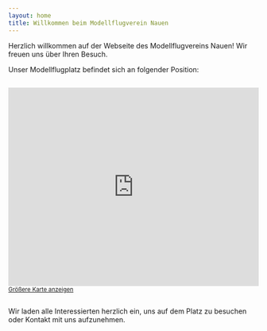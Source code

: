 ```yaml
---
layout: home
title: Willkommen beim Modellflugverein Nauen
---
```


Herzlich willkommen auf der Webseite des Modellflugvereins Nauen! Wir freuen uns über Ihren Besuch.

Unser Modellflugplatz befindet sich an folgender Position:

<div style="width: 100%; max-width: 600px; margin: 2em 0;">
	<iframe width="100%" height="400" frameborder="0" style="border:0"
		src="https://www.openstreetmap.org/export/embed.html?bbox=12.7849148752452%2C52.59323725582048%2C12.7949148752452%2C52.60323725582048&amp;layer=mapnik&amp;marker=52.59823725582048%2C12.7899148752452"
		allowfullscreen>
	</iframe>
	<br/>
	<small>
		<a href="https://www.openstreetmap.org/?mlat=52.59823725582048&amp;mlon=12.7899148752452#map=16/52.5982/12.7899" target="_blank" rel="noopener">Größere Karte anzeigen</a>
	</small>
</div>

Wir laden alle Interessierten herzlich ein, uns auf dem Platz zu besuchen oder Kontakt mit uns aufzunehmen.
